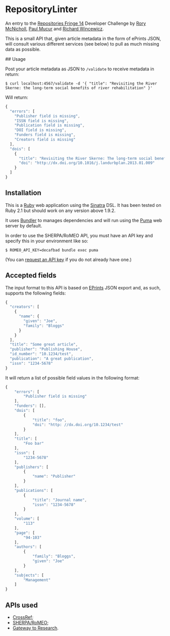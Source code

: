 RepositoryLinter
================

An entry to the [Repositories Fringe 14](http://www.repositoryfringe.org/) Developer Challenge by [Rory McNicholl](https://github.com/cziaarm), [Paul Mucur](https://github.com/mudge) and [Richard Wincewicz](https://github.com/rwincewicz).

This is a small API that, given article metadata in the form of ePrints JSON,
will consult various different services (see below) to pull as much missing
data as possible.

## Usage

Post your article metadata as JSON to `/validate` to receive metadata in return:

```console
$ curl localhost:4567/validate -d '{ "title": "Revisiting the River Skerne: the long-term social benefits of river rehabilitation" }'
```

Will return:

```javascript
{
  "errors": [
    "Publisher field is missing",
    "ISSN field is missing",
    "Publication field is missing",
    "DOI field is missing",
    "Funders field is missing",
    "Creators field is missing"
  ],
  "dois": [
    {
      "title": "Revisiting the River Skerne: The long-term social benefits of river rehabilitation",
      "doi": "http://dx.doi.org/10.1016/j.landurbplan.2013.01.009"
    }
  ]
}
```

## Installation

This is a [Ruby](http://www.ruby-lang.org) web application using the
[Sinatra](http://www.sinatrarb.com) DSL. It has been tested on Ruby 2.1 but
should work on any version above 1.9.2.

It uses [Bundler](http://bundler.io/) to manages dependencies and will run
using the [Puma](http://puma.io/) web server by default.

In order to use the SHERPA/RoMEO API, you must have an API key and specify
this in your environment like so:

```console
$ ROMEO_API_KEY=decafbad bundle exec puma
```

(You can [request an API key](http://www.sherpa.ac.uk/romeo/apiregistry.php)
if you do not already have one.)

## Accepted fields

The input format to this API is based on [EPrints](http://www.eprints.org/)
JSON export and, as such, supports the following fields:

```javascript
{
  "creators": [
    {
      "name": {
        "given": "Joe",
        "family": "Bloggs"
      }
    }
  ],
  "title": "Some great article",
  "publisher": "Publishing House",
  "id_number": "10.1234/test",
  "publication": "A great publication",
  "issn": "1234-5678"
}
```

It will return a list of possible field values in the following format:

```javascript
{
    "errors": [
        "Publisher field is missing"
    ],
    "funders": [],
    "dois": [
        {
            "title": "foo",
            "doi": "http: //dx.doi.org/10.1234/test"
        }
    ],
    "title": [
        "Foo bar"
    ],
    "issn": [
        "1234-5678"
    ],
    "publishers": [
        {
            "name": "Publisher"
        }
    ],
    "publications": [
        {
            "title": "Journal name",
            "issn": "1234-5678"
        }
    ],
    "volume": [
        "113"
    ],
    "page": [
        "94-103"
    ],
    "authors": [
        {
            "family": "Bloggs",
            "given": "Joe"
        }
    ],
    "subjects": [
        "Management"
    ]
}
```

## APIs used

* [CrossRef](http://search.crossref.org/help/api);
* [SHERPA/RoMEO](http://www.sherpa.ac.uk/romeo/api.html);
* [Gateway to Research](http://gtr.rcuk.ac.uk/resources/api.html).
